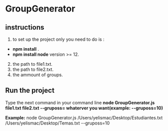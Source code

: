 # GroupGenerator


## instructions

1. to set up the project only you need to do is : 
- **npm install** .
- **npm install node** version >= 12.
2. the path to file1.txt.
3. the path to file2.txt.
4. the ammount of groups.

## Run the project 

Type the next command in your command line **node GroupGenerator.js file1.txt file2.txt --gruposs= whaterver you want(example: --gruposs=10)**

**Example:** node GroupGenerator.js /Users/yelismac/Desktop/Estudiantes.txt /Users/yelismac/Desktop/Temas.txt --gruposs=10
